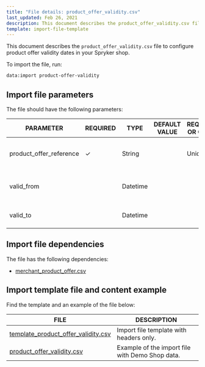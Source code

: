 ```yaml
---
title: "File details: product_offer_validity.csv"
last_updated: Feb 26, 2021
description: This document describes the product_offer_validity.csv file to configure  product offer validity dates in your Spryker shop.
template: import-file-template
---
```


This document describes the `product_offer_validity.csv` file to configure product offer validity dates in your Spryker shop.

To import the file, run:

```bash
data:import product-offer-validity
```

## Import file parameters

The file should have the following parameters:

| PARAMETER | REQUIRED | TYPE | DEFAULT VALUE | REQUIREMENTS OR COMMENTS | DESCRIPTION |
| ---------- | ---------- | ------- | ------------- | ------------------ | ------------- |
| product_offer_reference | &check;             | String   |                   | Unique                       | Identifier of the [merchant product offer](/docs/marketplace/user/features/{{site.version}}/marketplace-product-offer-feature-overview.html) in the system. |
| valid_from              |               | Datetime |                   |                              | Date and time from which the offer is active.                |
| valid_to                |               | Datetime |                   |                              | Date and time till which the offer is active.                |

## Import file dependencies

The file has the following dependencies:

- [merchant_product_offer.csv](/docs/marketplace/dev/data-import/{{site.version}}/file-details-merchant-product-offer.csv.html)

## Import template file and content example

Find the template and an example of the file below:

| FILE  | DESCRIPTION    |
| ------------------------------- | ----------------------- |
| [template_product_offer_validity.csv](https://spryker.s3.eu-central-1.amazonaws.com/docs/Developer+Guide/Back-End/Data+Manipulation/Data+Ingestion/Data+Import/Data+Import+Categories/Marketplace+setup/template_product_offer_validity.csv) | Import file template with headers only.         |
| [product_offer_validity.csv](https://spryker.s3.eu-central-1.amazonaws.com/docs/Developer+Guide/Back-End/Data+Manipulation/Data+Ingestion/Data+Import/Data+Import+Categories/Marketplace+setup/product_offer_validity.csv) | Example of the import file with Demo Shop data. |
